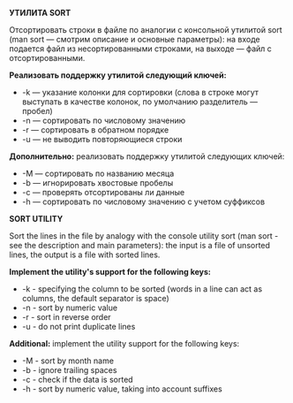 <p><b>УТИЛИТА SORT</b></p>
<p>Отсортировать строки в файле по аналогии с консольной утилитой sort (man sort — смотрим описание и основные параметры): на входе подается файл из несортированными строками, на выходе — файл с отсортированными.</p>
<p><b>Реализовать поддержку утилитой следующий ключей:</b></p>
<ul>
    <li>-k — указание колонки для сортировки (слова в строке могут выступать в качестве колонок, по умолчанию разделитель — пробел)</li>
    <li>-n — сортировать по числовому значению</li>
    <li>-r — сортировать в обратном порядке</li>
    <li>-u — не выводить повторяющиеся строки</li>
</ul>
<p><b>Дополнительно:</b> реализовать поддержку утилитой следующих ключей:</p>
<ul>
    <li>-M — сортировать по названию месяца</li>
    <li>-b — игнорировать хвостовые пробелы</li>
    <li>-c — проверять отсортированы ли данные</li>
    <li>-h — сортировать по числовому значению с учетом суффиксов</li>
</ul>


<p><b>SORT UTILITY</b></p>
<p>Sort the lines in the file by analogy with the console utility sort (man sort - see the description and main parameters): the input is a file of unsorted lines, the output is a file with sorted lines.</p>
<p><b>Implement the utility's support for the following keys:</b></p>
<ul>
    <li>-k - specifying the column to be sorted (words in a line can act as columns, the default separator is space)</li>
    <li>-n - sort by numeric value</li>
    <li>-r - sort in reverse order</li>
    <li>-u - do not print duplicate lines</li>
</ul>
<p><b>Additional:</b> implement the utility support for the following keys:</p>
<ul>
    <li>-M - sort by month name</li>
    <li>-b - ignore trailing spaces</li>
    <li>-c - check if the data is sorted</li>
    <li>-h - sort by numeric value, taking into account suffixes</li>
</ul>